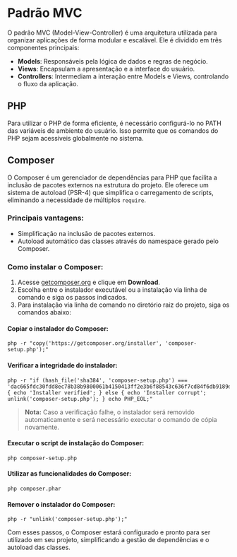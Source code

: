 
# Padrão MVC
O padrão MVC (Model-View-Controller) é uma arquitetura utilizada para organizar aplicações de forma modular e escalável. Ele é dividido em três componentes principais:
- **Models**: Responsáveis pela lógica de dados e regras de negócio.
- **Views**: Encapsulam a apresentação e a interface do usuário.
- **Controllers**: Intermediam a interação entre Models e Views, controlando o fluxo da aplicação.

## PHP
Para utilizar o PHP de forma eficiente, é necessário configurá-lo no PATH das variáveis de ambiente do usuário. Isso permite que os comandos do PHP sejam acessíveis globalmente no sistema.

## Composer
O Composer é um gerenciador de dependências para PHP que facilita a inclusão de pacotes externos na estrutura do projeto. Ele oferece um sistema de autoload (PSR-4) que simplifica o carregamento de scripts, eliminando a necessidade de múltiplos `require`.

### Principais vantagens:
- Simplificação na inclusão de pacotes externos.
- Autoload automático das classes através do namespace gerado pelo Composer.

### Como instalar o Composer:

1. Acesse [getcomposer.org](https://getcomposer.org) e clique em **Download**.
2. Escolha entre o instalador executável ou a instalação via linha de comando e siga os passos indicados.
3. Para instalação via linha de comando no diretório raiz do projeto, siga os comandos abaixo:

#### Copiar o instalador do Composer:
```shell
php -r "copy('https://getcomposer.org/installer', 'composer-setup.php');"
```

#### Verificar a integridade do instalador:
```shell
php -r "if (hash_file('sha384', 'composer-setup.php') === 'dac665fdc30fdd8ec78b38b9800061b4150413ff2e3b6f88543c636f7cd84f6db9189d43a81e5503cda447da73c7e5b6') { echo 'Installer verified'; } else { echo 'Installer corrupt'; unlink('composer-setup.php'); } echo PHP_EOL;"
```
> **Nota:** Caso a verificação falhe, o instalador será removido automaticamente e será necessário executar o comando de cópia novamente.

#### Executar o script de instalação do Composer:
```shell
php composer-setup.php
```

#### Utilizar as funcionalidades do Composer:
```shell
php composer.phar
```

#### Remover o instalador do Composer:
```shell
php -r "unlink('composer-setup.php');"
```

Com esses passos, o Composer estará configurado e pronto para ser utilizado em seu projeto, simplificando a gestão de dependências e o autoload das classes.
